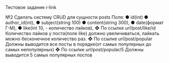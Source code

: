 Тестовое задание i-link

№2
Сделать систему CRUD для сущности posts
Поля:
● id(int)
● author_id(int),
● subject(string 100)
● content(string 300),
● date(формат Г-М),
● like(int 10, - количество лайков),
❖ По ссылке *url*/post/like/id
Количество лайков у поста(поле like) должно увеличиваться, лайкать можно бесконечное
количество раз.
❖ По ссылке *url*/post/popular
Должны выводится все посты в порядке(от самых популярных до самых непопулярных)
❖ По ссылке *url*/post/popular/5
Должны выводится 5 самых популярных постов